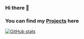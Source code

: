 ### Hi there 👋
### You can find my [Projects](https://github.com/tgcgofficial) here

[![GitHub stats](https://github-readme-stats.vercel.app/api?username=tgcgofficial&count_private=true&show_icons=true&theme=dark)](https://github.com/tgcgofficial/)
<!--
**tgcgofficial/tgcgofficial** is a ✨ _special_ ✨ repository because its `README.md` (this file) appears on your GitHub profile.

Here are some ideas to get you started:

- 🔭 I’m currently working on ...
- 🌱 I’m currently learning ...
- 👯 I’m looking to collaborate on ...
- 🤔 I’m looking for help with ...
- 💬 Ask me about ...
- 📫 How to reach me: ...
- 😄 Pronouns: ...
- ⚡ Fun fact: ...
-->
